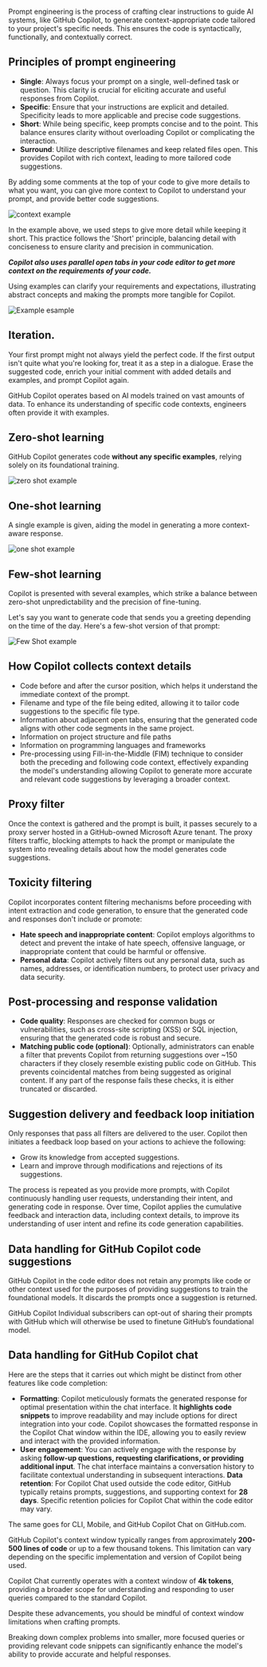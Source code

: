 Prompt engineering is the process of crafting clear instructions to guide AI systems, like GitHub Copilot, to generate context-appropriate code tailored to your project's specific needs. This ensures the code is syntactically, functionally, and contextually correct.

## Principles of prompt engineering

- **Single**: Always focus your prompt on a single, well-defined task or question. This clarity is crucial for eliciting accurate and useful responses from Copilot.
- **Specific**: Ensure that your instructions are explicit and detailed. Specificity leads to more applicable and precise code suggestions.
- **Short**: While being specific, keep prompts concise and to the point. This balance ensures clarity without overloading Copilot or complicating the interaction.
- **Surround**: Utilize descriptive filenames and keep related files open. This provides Copilot with rich context, leading to more tailored code suggestions.

By adding some comments at the top of your code to give more details to what you want, you can give more context to Copilot to understand your prompt, and provide better code suggestions.

![context example](https://github.com/codess-aus/GitHub-Copilot-Certification/blob/799ac0f6224a736a02b9ebee0021021d727aeebf/images/context.gif)

In the example above, we used steps to give more detail while keeping it short. This practice follows the 'Short' principle, balancing detail with conciseness to ensure clarity and precision in communication.

***Copilot also uses parallel open tabs in your code editor to get more context on the requirements of your code.***

Using examples can clarify your requirements and expectations, illustrating abstract concepts and making the prompts more tangible for Copilot.

![Example esample](https://github.com/codess-aus/GitHub-Copilot-Certification/blob/2ea2c5ec23f586c6c13bde62d8a63f84e81899ea/images/examples.gif)

## Iteration. 

Your first prompt might not always yield the perfect code. If the first output isn't quite what you're looking for, treat it as a step in a dialogue. Erase the suggested code, enrich your initial comment with added details and examples, and prompt Copilot again.

GitHub Copilot operates based on AI models trained on vast amounts of data. To enhance its understanding of specific code contexts, engineers often provide it with examples.

## Zero-shot learning
GitHub Copilot generates code **without any specific examples**, relying solely on its foundational training. 

![zero shot example](https://github.com/codess-aus/GitHub-Copilot-Certification/blob/2db7fa3b1e34e0eb54bb334d1e7199d2b0ebe80f/images/zeroshot.png)

## One-shot learning
A single example is given, aiding the model in generating a more context-aware response. 

![one shot example](https://github.com/codess-aus/GitHub-Copilot-Certification/blob/2db7fa3b1e34e0eb54bb334d1e7199d2b0ebe80f/images/oneshot.png)

## Few-shot learning

Copilot is presented with several examples, which strike a balance between zero-shot unpredictability and the precision of fine-tuning. 

Let's say you want to generate code that sends you a greeting depending on the time of the day. Here's a few-shot version of that prompt:

![Few Shot example](https://github.com/codess-aus/GitHub-Copilot-Certification/blob/2db7fa3b1e34e0eb54bb334d1e7199d2b0ebe80f/images/fewshot.png)

## How Copilot collects context details

- Code before and after the cursor position, which helps it understand the immediate context of the prompt.
- Filename and type of the file being edited, allowing it to tailor code suggestions to the specific file type.
- Information about adjacent open tabs, ensuring that the generated code aligns with other code segments in the same project.
- Information on project structure and file paths
- Information on programming languages and frameworks
- Pre-processing using Fill-in-the-Middle (FIM) technique to consider both the preceding and following code context, effectively expanding the model's understanding allowing Copilot to generate more accurate and relevant code suggestions by leveraging a broader context.

## Proxy filter

Once the context is gathered and the prompt is built, it passes securely to a proxy server hosted in a GitHub-owned Microsoft Azure tenant. The proxy filters traffic, blocking attempts to hack the prompt or manipulate the system into revealing details about how the model generates code suggestions.

## Toxicity filtering

Copilot incorporates content filtering mechanisms before proceeding with intent extraction and code generation, to ensure that the generated code and responses don't include or promote:

- **Hate speech and inappropriate content**: Copilot employs algorithms to detect and prevent the intake of hate speech, offensive language, or inappropriate content that could be harmful or offensive.
- **Personal data**: Copilot actively filters out any personal data, such as names, addresses, or identification numbers, to protect user privacy and data security.

## Post-processing and response validation

- **Code quality**: Responses are checked for common bugs or vulnerabilities, such as cross-site scripting (XSS) or SQL injection, ensuring that the generated code is robust and secure.
- **Matching public code (optional)**: Optionally, administrators can enable a filter that prevents Copilot from returning suggestions over ~150 characters if they closely resemble existing public code on GitHub. This prevents coincidental matches from being suggested as original content. If any part of the response fails these checks, it is either truncated or discarded.

## Suggestion delivery and feedback loop initiation
Only responses that pass all filters are delivered to the user. Copilot then initiates a feedback loop based on your actions to achieve the following:

- Grow its knowledge from accepted suggestions.
- Learn and improve through modifications and rejections of its suggestions.

The process is repeated as you provide more prompts, with Copilot continuously handling user requests, understanding their intent, and generating code in response. Over time, Copilot applies the cumulative feedback and interaction data, including context details, to improve its understanding of user intent and refine its code generation capabilities.

## Data handling for GitHub Copilot code suggestions

GitHub Copilot in the code editor does not retain any prompts like code or other context used for the purposes of providing suggestions to train the foundational models. It discards the prompts once a suggestion is returned.

GitHub Copilot Individual subscribers can opt-out of sharing their prompts with GitHub which will otherwise be used to finetune GitHub’s foundational model.

## Data handling for GitHub Copilot chat
Here are the steps that it carries out which might be distinct from other features like code completion:

- **Formatting**: Copilot meticulously formats the generated response for optimal presentation within the chat interface. It **highlights code snippets** to improve readability and may include options for direct integration into your code. Copilot showcases the formatted response in the Copilot Chat window within the IDE, allowing you to easily review and interact with the provided information.
- **User engagement**: You can actively engage with the response by asking **follow-up questions, requesting clarifications, or providing additional input**. The chat interface maintains a conversation history to facilitate contextual understanding in subsequent interactions.
**Data retention**: For Copilot Chat used outside the code editor, GitHub typically retains prompts, suggestions, and supporting context for **28 days**. Specific retention policies for Copilot Chat within the code editor may vary.
  
The same goes for CLI, Mobile, and GitHub Copilot Chat on GitHub.com.

GitHub Copilot's context window typically ranges from approximately **200-500 lines of code** or up to a few thousand tokens. This limitation can vary depending on the specific implementation and version of Copilot being used.

Copilot Chat currently operates with a context window of **4k tokens**, providing a broader scope for understanding and responding to user queries compared to the standard Copilot.

Despite these advancements, you should be mindful of context window limitations when crafting prompts. 

Breaking down complex problems into smaller, more focused queries or providing relevant code snippets can significantly enhance the model's ability to provide accurate and helpful responses.


